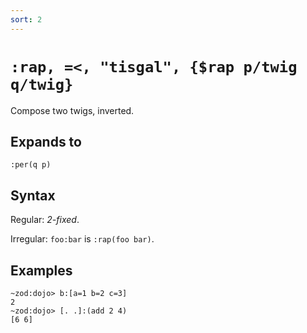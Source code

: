 ```yaml
---
sort: 2
---
```


# `:rap, =<, "tisgal", {$rap p/twig q/twig}`

Compose two twigs, inverted.

## Expands to

```
:per(q p)
```

## Syntax

Regular: *2-fixed*.

Irregular: `foo:bar` is `:rap(foo bar)`.

## Examples

```
~zod:dojo> b:[a=1 b=2 c=3]
2
~zod:dojo> [. .]:(add 2 4)
[6 6]
```
